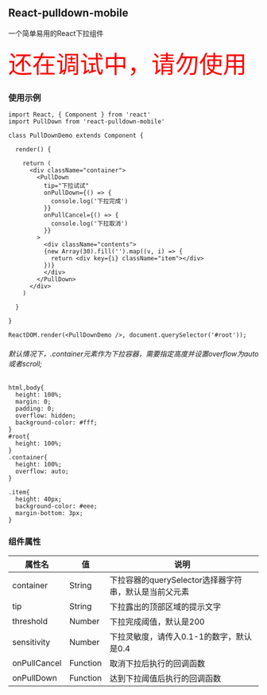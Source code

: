 ## React-pulldown-mobile
一个简单易用的React下拉组件

<font color=#ff0000 size=14>还在调试中，请勿使用</font>

### 使用示例

```
import React, { Component } from 'react'
import PullDown from 'react-pulldown-mobile'

class PullDownDemo extends Component {

  render() {

    return (
      <div className="container">
        <PullDown
          tip="下拉试试"
          onPullDown={() => {
            console.log('下拉完成')
          }}
          onPullCancel={() => {
            console.log('下拉取消')
          }}
        >
          <div className="contents">
		  {new Array(30).fill('').map((v, i) => {
		  	return <div key={i} className="item"></div>
		  })}
          </div>
        </PullDown>
      </div>
    )

  }

}

ReactDOM.render(<PullDownDemo />, document.querySelector('#root'));
```

###### 默认情况下，.container元素作为下拉容器，需要指定高度并设置overflow为auto或者scroll;

```
html,body{
  height: 100%;
  margin: 0;
  padding: 0;
  overflow: hidden;
  background-color: #fff;
}
#root{
  height: 100%;
}
.container{
  height: 100%;
  overflow: auto;
}

.item{
  height: 40px;
  background-color: #eee;
  margin-bottom: 3px;
}
```

### 组件属性
| 属性名                  | 值            |说明   |
| ---------------------- | ------------- | ----- |
| container| String | 下拉容器的querySelector选择器字符串，默认是当前父元素 |
| tip| String | 下拉露出的顶部区域的提示文字 |
| threshold | Number | 下拉完成阈值，默认是200 |
| sensitivity | Number | 下拉灵敏度，请传入0.1-1的数字，默认是0.4 |
| onPullCancel | Function | 取消下拉后执行的回调函数 |
| onPullDown | Function | 达到下拉阈值后执行的回调函数 |